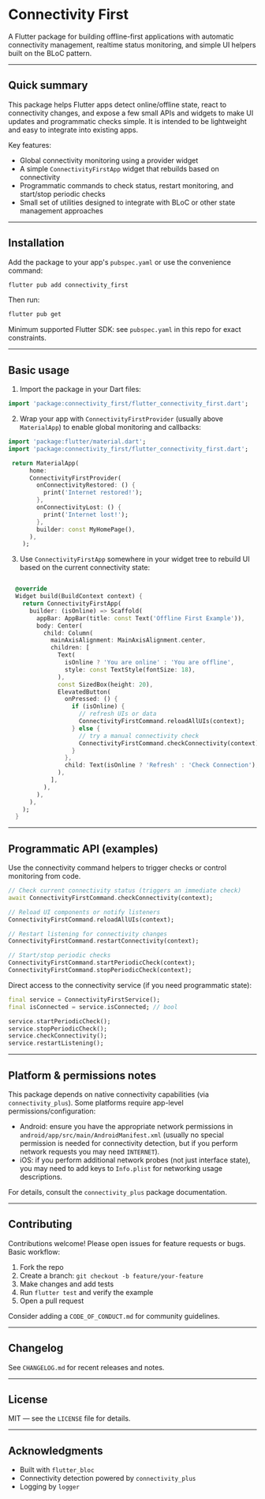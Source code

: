 # Connectivity First

A Flutter package for building offline-first applications with automatic connectivity management, realtime status monitoring, and simple UI helpers built on the BLoC pattern.

---

## Quick summary

This package helps Flutter apps detect online/offline state, react to connectivity changes, and expose a few small APIs and widgets to make UI updates and programmatic checks simple. It is intended to be lightweight and easy to integrate into existing apps.

Key features:

- Global connectivity monitoring using a provider widget
- A simple `ConnectivityFirstApp` widget that rebuilds based on connectivity
- Programmatic commands to check status, restart monitoring, and start/stop periodic checks
- Small set of utilities designed to integrate with BLoC or other state management approaches

---

## Installation

Add the package to your app's `pubspec.yaml` or use the convenience command:

```bash
flutter pub add connectivity_first
```

Then run:

```bash
flutter pub get
```

Minimum supported Flutter SDK: see `pubspec.yaml` in this repo for exact constraints.

---

## Basic usage

1. Import the package in your Dart files:

```dart
import 'package:connectivity_first/flutter_connectivity_first.dart';
```

2. Wrap your app with `ConnectivityFirstProvider` (usually above `MaterialApp`) to enable global monitoring and callbacks:

```dart
import 'package:flutter/material.dart';
import 'package:connectivity_first/flutter_connectivity_first.dart';

 return MaterialApp(
      home:
      ConnectivityFirstProvider(
        onConnectivityRestored: () {
          print('Internet restored!');
        },
        onConnectivityLost: () {
          print('Internet lost!');
        },
        builder: const MyHomePage(),
      ),
    );

```

3. Use `ConnectivityFirstApp` somewhere in your widget tree to rebuild UI based on the current connectivity state:

```dart

  @override
  Widget build(BuildContext context) {
    return ConnectivityFirstApp(
      builder: (isOnline) => Scaffold(
        appBar: AppBar(title: const Text('Offline First Example')),
        body: Center(
          child: Column(
            mainAxisAlignment: MainAxisAlignment.center,
            children: [
              Text(
                isOnline ? 'You are online' : 'You are offline',
                style: const TextStyle(fontSize: 18),
              ),
              const SizedBox(height: 20),
              ElevatedButton(
                onPressed: () {
                  if (isOnline) {
                    // refresh UIs or data
                    ConnectivityFirstCommand.reloadAllUIs(context);
                  } else {
                    // try a manual connectivity check
                    ConnectivityFirstCommand.checkConnectivity(context);
                  }
                },
                child: Text(isOnline ? 'Refresh' : 'Check Connection'),
              ),
            ],
          ),
        ),
      ),
    );
  }

```

---

## Programmatic API (examples)

Use the connectivity command helpers to trigger checks or control monitoring from code.

```dart
// Check current connectivity status (triggers an immediate check)
await ConnectivityFirstCommand.checkConnectivity(context);

// Reload UI components or notify listeners
ConnectivityFirstCommand.reloadAllUIs(context);

// Restart listening for connectivity changes
ConnectivityFirstCommand.restartConnectivity(context);

// Start/stop periodic checks
ConnectivityFirstCommand.startPeriodicCheck(context);
ConnectivityFirstCommand.stopPeriodicCheck(context);
```

Direct access to the connectivity service (if you need programmatic state):

```dart
final service = ConnectivityFirstService();
final isConnected = service.isConnected; // bool

service.startPeriodicCheck();
service.stopPeriodicCheck();
service.checkConnectivity();
service.restartListening();
```

---

## Platform & permissions notes

This package depends on native connectivity capabilities (via `connectivity_plus`). Some platforms require app-level permissions/configuration:

- Android: ensure you have the appropriate network permissions in `android/app/src/main/AndroidManifest.xml` (usually no special permission is needed for connectivity detection, but if you perform network requests you may need `INTERNET`).
- iOS: if you perform additional network probes (not just interface state), you may need to add keys to `Info.plist` for networking usage descriptions.

For details, consult the `connectivity_plus` package documentation.

---

## Contributing

Contributions welcome! Please open issues for feature requests or bugs. Basic workflow:

1. Fork the repo
2. Create a branch: `git checkout -b feature/your-feature`
3. Make changes and add tests
4. Run `flutter test` and verify the example
5. Open a pull request

Consider adding a `CODE_OF_CONDUCT.md` for community guidelines.

---

## Changelog

See `CHANGELOG.md` for recent releases and notes.

---

## License

MIT — see the `LICENSE` file for details.

---

## Acknowledgments

- Built with `flutter_bloc`
- Connectivity detection powered by `connectivity_plus`
- Logging by `logger`
